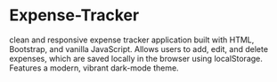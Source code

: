 # Expense-Tracker
 clean and responsive expense tracker application built with HTML, Bootstrap, and vanilla JavaScript. Allows users to add, edit, and delete expenses, which are saved locally in the browser using localStorage. Features a modern, vibrant dark-mode theme.
